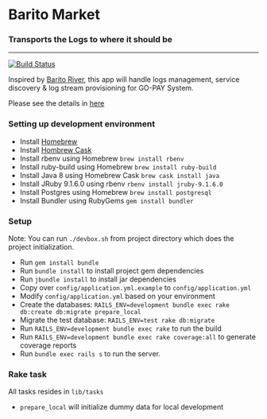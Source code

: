 # Barito Market
### Transports the Logs to where it should be
---

[![Build Status](https://travis-ci.org/BaritoLog/BaritoMarket.svg?branch=master)](https://travis-ci.org/BaritoLog/BaritoMarket)

Inspired by [Barito River](https://en.wikipedia.org/wiki/Barito_River), this app will
handle logs management, service discovery & log stream provisioning for GO-PAY System.

Please see the details in [here](https://docs.google.com/presentation/d/1u_13mW8K3C5n5Qov8mjmvpxBY4jGyIsAgjxvTXJbDrE/edit?usp=sharing)

### Setting up development environment

* Install [Homebrew](http://brew.sh/)
* Install [Hombrew Cask](http://caskroom.io/)
* Install rbenv using Homebrew `brew install rbenv`
* Install ruby-build using Homebrew `brew install ruby-build`
* Install Java 8 using Homebrew Cask `brew cask install java`
* Install JRuby 9.1.6.0 using rbenv `rbenv install jruby-9.1.6.0`
* Install Postgres using Homebrew `brew install postgresql`
* Install Bundler using RubyGems `gem install bundler`

### Setup

Note: You can run `./devbox.sh` from project directory which does the project initialization.

* Run `gem install bundle`
* Run `bundle install` to install project gem dependencies
* Run `jbundle install` to install jar dependencies
* Copy over `config/application.yml.example` to `config/application.yml`
* Modify `config/application.yml` based on your environment
* Create the databases: `RAILS_ENV=development bundle exec rake db:create db:migrate prepare_local`
* Migrate the test database: `RAILS_ENV=test rake db:migrate`
* Run `RAILS_ENV=development bundle exec rake` to run the build
* Run `RAILS_ENV=development bundle exec rake coverage:all` to generate coverage reports
* Run `bundle exec rails s` to run the server.

### Rake task

All tasks resides in `lib/tasks`

* `prepare_local` will initialize dummy data for local development
